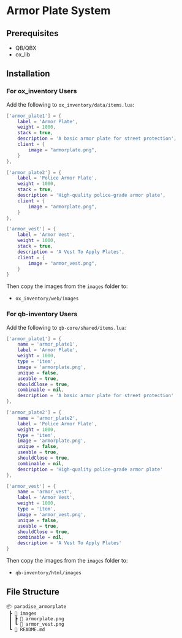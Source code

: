 # Armor Plate System

## Prerequisites

- QB/QBX
- ox_lib

## Installation

### For ox_inventory Users

Add the following to `ox_inventory/data/items.lua`:

```lua
['armor_plate1'] = {
    label = 'Armor Plate',
    weight = 1000,
    stack = true,
    description = 'A basic armor plate for street protection',
    client = {
        image = "armorplate.png",
    }
},

['armor_plate2'] = {
    label = 'Police Armor Plate',
    weight = 1000,
    stack = true,
    description = 'High-quality police-grade armor plate',
    client = {
        image = "armorplate.png",
    }
},

['armor_vest'] = {
    label = 'Armor Vest',
    weight = 1000,
    stack = true,
    description = 'A Vest To Apply Plates',
    client = {
        image = "armor_vest.png",
    }
}
```

Then copy the images from the `images` folder to:
- `ox_inventory/web/images`

### For qb-inventory Users 

Add the following to `qb-core/shared/items.lua`:

```lua
['armor_plate1'] = {
    name = 'armor_plate1',
    label = 'Armor Plate',
    weight = 1000,
    type = 'item',
    image = 'armorplate.png',
    unique = false,
    useable = true,
    shouldClose = true,
    combinable = nil,
    description = 'A basic armor plate for street protection'
},

['armor_plate2'] = {
    name = 'armor_plate2',
    label = 'Police Armor Plate',
    weight = 1000,
    type = 'item',
    image = 'armorplate.png',
    unique = false,
    useable = true,
    shouldClose = true,
    combinable = nil,
    description = 'High-quality police-grade armor plate'
},

['armor_vest'] = {
    name = 'armor_vest',
    label = 'Armor Vest', 
    weight = 1000,
    type = 'item',
    image = 'armor_vest.png',
    unique = false,
    useable = true,
    shouldClose = true,
    combinable = nil,
    description = 'A Vest To Apply Plates'
}
```

Then copy the images from the `images` folder to:
- `qb-inventory/html/images`

## File Structure

```
📦 paradise_armorplate
 ┣ 📂 images
 ┃ ┣ 📜 armorplate.png
 ┃ ┗ 📜 armor_vest.png
 ┗ 📜 README.md
```